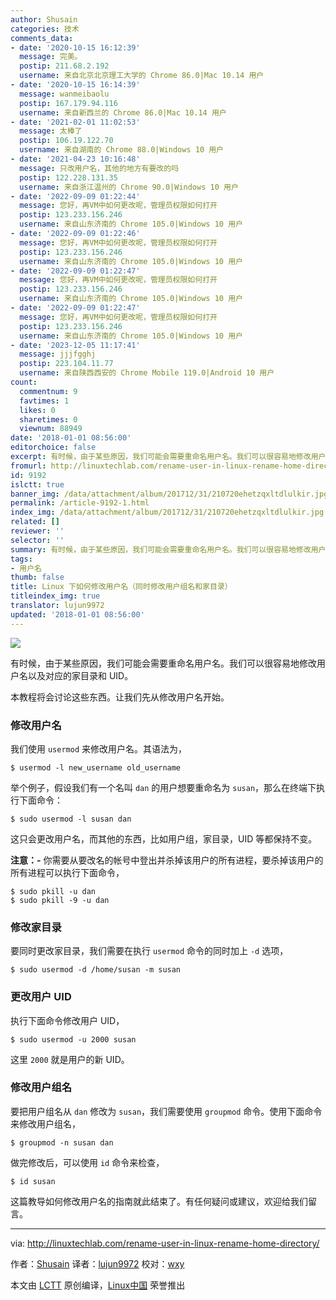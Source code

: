 ```yaml
---
author: Shusain
categories: 技术
comments_data:
- date: '2020-10-15 16:12:39'
  message: 完美。
  postip: 211.68.2.192
  username: 来自北京北京理工大学的 Chrome 86.0|Mac 10.14 用户
- date: '2020-10-15 16:14:39'
  message: wanmeibaolu
  postip: 167.179.94.116
  username: 来自新西兰的 Chrome 86.0|Mac 10.14 用户
- date: '2021-02-01 11:02:53'
  message: 太棒了
  postip: 106.19.122.70
  username: 来自湖南的 Chrome 88.0|Windows 10 用户
- date: '2021-04-23 10:16:48'
  message: 只改用户名，其他的地方有要改的吗
  postip: 122.228.131.35
  username: 来自浙江温州的 Chrome 90.0|Windows 10 用户
- date: '2022-09-09 01:22:44'
  message: 您好，再VM中如何更改呢，管理员权限如何打开
  postip: 123.233.156.246
  username: 来自山东济南的 Chrome 105.0|Windows 10 用户
- date: '2022-09-09 01:22:46'
  message: 您好，再VM中如何更改呢，管理员权限如何打开
  postip: 123.233.156.246
  username: 来自山东济南的 Chrome 105.0|Windows 10 用户
- date: '2022-09-09 01:22:47'
  message: 您好，再VM中如何更改呢，管理员权限如何打开
  postip: 123.233.156.246
  username: 来自山东济南的 Chrome 105.0|Windows 10 用户
- date: '2022-09-09 01:22:47'
  message: 您好，再VM中如何更改呢，管理员权限如何打开
  postip: 123.233.156.246
  username: 来自山东济南的 Chrome 105.0|Windows 10 用户
- date: '2023-12-05 11:17:41'
  message: jjjfgghj
  postip: 223.104.11.77
  username: 来自陕西西安的 Chrome Mobile 119.0|Android 10 用户
count:
  commentnum: 9
  favtimes: 1
  likes: 0
  sharetimes: 0
  viewnum: 88949
date: '2018-01-01 08:56:00'
editorchoice: false
excerpt: 有时候，由于某些原因，我们可能会需要重命名用户名。我们可以很容易地修改用户名以及对应的家目录和 UID。
fromurl: http://linuxtechlab.com/rename-user-in-linux-rename-home-directory/
id: 9192
islctt: true
banner_img: /data/attachment/album/201712/31/210720ehetzqxltdlulkir.jpg
permalink: /article-9192-1.html
index_img: /data/attachment/album/201712/31/210720ehetzqxltdlulkir.jpg.thumb.jpg
related: []
reviewer: ''
selector: ''
summary: 有时候，由于某些原因，我们可能会需要重命名用户名。我们可以很容易地修改用户名以及对应的家目录和 UID。
tags:
- 用户名
thumb: false
title: Linux 下如何修改用户名（同时修改用户组名和家目录）
titleindex_img: true
translator: lujun9972
updated: '2018-01-01 08:56:00'
---
```


![](/data/attachment/album/201712/31/210720ehetzqxltdlulkir.jpg)


有时候，由于某些原因，我们可能会需要重命名用户名。我们可以很容易地修改用户名以及对应的家目录和 UID。


本教程将会讨论这些东西。让我们先从修改用户名开始。


### 修改用户名


我们使用 `usermod` 来修改用户名。其语法为，



```
$ usermod -l new_username old_username

```

举个例子，假设我们有一个名叫 `dan` 的用户想要重命名为 `susan`，那么在终端下执行下面命令：



```
$ sudo usermod -l susan dan

```

这只会更改用户名，而其他的东西，比如用户组，家目录，UID 等都保持不变。


**注意：-** 你需要从要改名的帐号中登出并杀掉该用户的所有进程，要杀掉该用户的所有进程可以执行下面命令，



```
$ sudo pkill -u dan
$ sudo pkill -9 -u dan

```

### 修改家目录


要同时更改家目录，我们需要在执行 `usermod` 命令的同时加上 `-d` 选项，



```
$ sudo usermod -d /home/susan -m susan

```

### 更改用户 UID


执行下面命令修改用户 UID，



```
$ sudo usermod -u 2000 susan

```

这里 `2000` 就是用户的新 UID。


### 修改用户组名


要把用户组名从 `dan` 修改为 `susan`，我们需要使用 `groupmod` 命令。使用下面命令来修改用户组名，



```
$ groupmod -n susan dan

```

做完修改后，可以使用 `id` 命令来检查，



```
$ id susan

```

这篇教导如何修改用户名的指南就此结束了。有任何疑问或建议，欢迎给我们留言。




---


via: <http://linuxtechlab.com/rename-user-in-linux-rename-home-directory/>


作者：[Shusain](http://linuxtechlab.com/author/shsuain/) 译者：[lujun9972](https://github.com/lujun9972) 校对：[wxy](https://github.com/wxy)


本文由 [LCTT](https://github.com/LCTT/TranslateProject) 原创编译，[Linux中国](https://linux.cn/) 荣誉推出